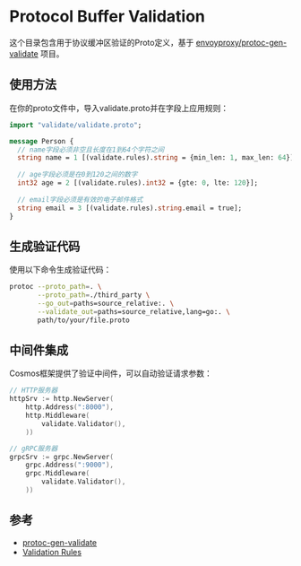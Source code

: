 # Protocol Buffer Validation

这个目录包含用于协议缓冲区验证的Proto定义，基于 [envoyproxy/protoc-gen-validate](https://github.com/envoyproxy/protoc-gen-validate) 项目。

## 使用方法

在你的proto文件中，导入validate.proto并在字段上应用规则：

```protobuf
import "validate/validate.proto";

message Person {
  // name字段必须非空且长度在1到64个字符之间
  string name = 1 [(validate.rules).string = {min_len: 1, max_len: 64}];
  
  // age字段必须是在0到120之间的数字
  int32 age = 2 [(validate.rules).int32 = {gte: 0, lte: 120}];
  
  // email字段必须是有效的电子邮件格式
  string email = 3 [(validate.rules).string.email = true];
}
```

## 生成验证代码

使用以下命令生成验证代码：

```bash
protoc --proto_path=. \
       --proto_path=./third_party \
       --go_out=paths=source_relative:. \
       --validate_out=paths=source_relative,lang=go:. \
       path/to/your/file.proto
```

## 中间件集成

Cosmos框架提供了验证中间件，可以自动验证请求参数：

```go
// HTTP服务器
httpSrv := http.NewServer(
    http.Address(":8000"),
    http.Middleware(
        validate.Validator(),
    ))

// gRPC服务器
grpcSrv := grpc.NewServer(
    grpc.Address(":9000"),
    grpc.Middleware(
        validate.Validator(),
    ))
```

## 参考

- [protoc-gen-validate](https://github.com/envoyproxy/protoc-gen-validate)
- [Validation Rules](https://github.com/envoyproxy/protoc-gen-validate#constraint-rules) 